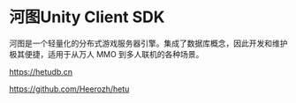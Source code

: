 # 河图Unity Client SDK

河图是一个轻量化的分布式游戏服务器引擎。集成了数据库概念，因此开发和维护极其便捷，适用于从万人 MMO 到多人联机的各种场景。

https://hetudb.cn

https://github.com/Heerozh/hetu
